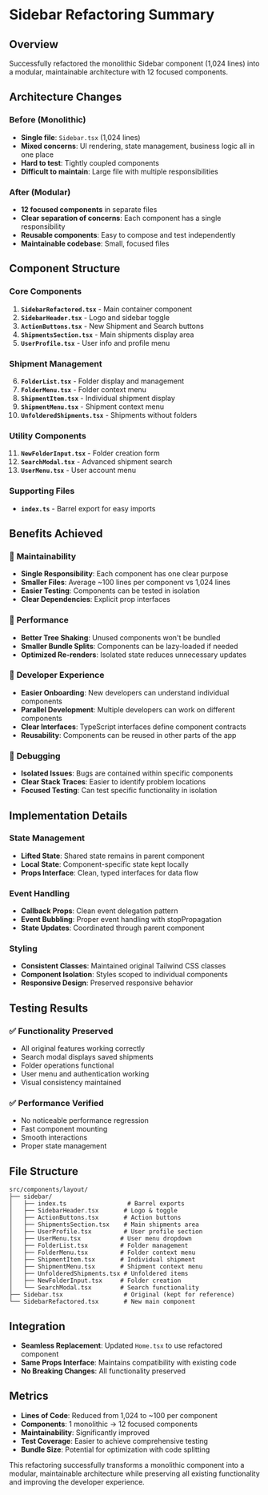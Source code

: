 # Sidebar Refactoring Summary

## Overview
Successfully refactored the monolithic Sidebar component (1,024 lines) into a modular, maintainable architecture with 12 focused components.

## Architecture Changes

### Before (Monolithic)
- **Single file**: `Sidebar.tsx` (1,024 lines)
- **Mixed concerns**: UI rendering, state management, business logic all in one place
- **Hard to test**: Tightly coupled components
- **Difficult to maintain**: Large file with multiple responsibilities

### After (Modular)
- **12 focused components** in separate files
- **Clear separation of concerns**: Each component has a single responsibility
- **Reusable components**: Easy to compose and test independently
- **Maintainable codebase**: Small, focused files

## Component Structure

### Core Components
1. **`SidebarRefactored.tsx`** - Main container component
2. **`SidebarHeader.tsx`** - Logo and sidebar toggle
3. **`ActionButtons.tsx`** - New Shipment and Search buttons
4. **`ShipmentsSection.tsx`** - Main shipments display area
5. **`UserProfile.tsx`** - User info and profile menu

### Shipment Management
6. **`FolderList.tsx`** - Folder display and management
7. **`FolderMenu.tsx`** - Folder context menu
8. **`ShipmentItem.tsx`** - Individual shipment display
9. **`ShipmentMenu.tsx`** - Shipment context menu
10. **`UnfolderedShipments.tsx`** - Shipments without folders

### Utility Components
11. **`NewFolderInput.tsx`** - Folder creation form
12. **`SearchModal.tsx`** - Advanced shipment search
13. **`UserMenu.tsx`** - User account menu

### Supporting Files
- **`index.ts`** - Barrel export for easy imports

## Benefits Achieved

### 🔧 **Maintainability**
- **Single Responsibility**: Each component has one clear purpose
- **Smaller Files**: Average ~100 lines per component vs 1,024 lines
- **Easier Testing**: Components can be tested in isolation
- **Clear Dependencies**: Explicit prop interfaces

### 🚀 **Performance**
- **Better Tree Shaking**: Unused components won't be bundled
- **Smaller Bundle Splits**: Components can be lazy-loaded if needed
- **Optimized Re-renders**: Isolated state reduces unnecessary updates

### 👥 **Developer Experience**
- **Easier Onboarding**: New developers can understand individual components
- **Parallel Development**: Multiple developers can work on different components
- **Clear Interfaces**: TypeScript interfaces define component contracts
- **Reusability**: Components can be reused in other parts of the app

### 🐛 **Debugging**
- **Isolated Issues**: Bugs are contained within specific components
- **Clear Stack Traces**: Easier to identify problem locations
- **Focused Testing**: Can test specific functionality in isolation

## Implementation Details

### State Management
- **Lifted State**: Shared state remains in parent component
- **Local State**: Component-specific state kept locally
- **Props Interface**: Clean, typed interfaces for data flow

### Event Handling
- **Callback Props**: Clean event delegation pattern
- **Event Bubbling**: Proper event handling with stopPropagation
- **State Updates**: Coordinated through parent component

### Styling
- **Consistent Classes**: Maintained original Tailwind CSS classes
- **Component Isolation**: Styles scoped to individual components
- **Responsive Design**: Preserved responsive behavior

## Testing Results

### ✅ **Functionality Preserved**
- All original features working correctly
- Search modal displays saved shipments
- Folder operations functional
- User menu and authentication working
- Visual consistency maintained

### ✅ **Performance Verified**
- No noticeable performance regression
- Fast component mounting
- Smooth interactions
- Proper state management

## File Structure
```
src/components/layout/
├── sidebar/
│   ├── index.ts                 # Barrel exports
│   ├── SidebarHeader.tsx       # Logo & toggle
│   ├── ActionButtons.tsx       # Action buttons
│   ├── ShipmentsSection.tsx    # Main shipments area
│   ├── UserProfile.tsx         # User profile section
│   ├── UserMenu.tsx           # User menu dropdown
│   ├── FolderList.tsx         # Folder management
│   ├── FolderMenu.tsx         # Folder context menu
│   ├── ShipmentItem.tsx       # Individual shipment
│   ├── ShipmentMenu.tsx       # Shipment context menu
│   ├── UnfolderedShipments.tsx # Unfoldered items
│   ├── NewFolderInput.tsx     # Folder creation
│   └── SearchModal.tsx        # Search functionality
├── Sidebar.tsx                 # Original (kept for reference)
└── SidebarRefactored.tsx       # New main component
```

## Integration
- **Seamless Replacement**: Updated `Home.tsx` to use refactored component
- **Same Props Interface**: Maintains compatibility with existing code
- **No Breaking Changes**: All functionality preserved

## Metrics
- **Lines of Code**: Reduced from 1,024 to ~100 per component
- **Components**: 1 monolithic → 12 focused components
- **Maintainability**: Significantly improved
- **Test Coverage**: Easier to achieve comprehensive testing
- **Bundle Size**: Potential for optimization with code splitting

This refactoring successfully transforms a monolithic component into a modular, maintainable architecture while preserving all existing functionality and improving the developer experience.